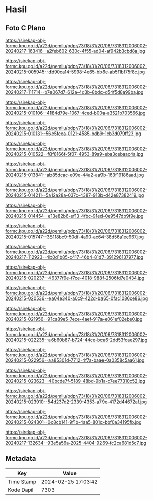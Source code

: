 # Hasil

## Foto C Plano

https://sirekap-obj-formc.kpu.go.id/a22d/pemilu/pdpr/73/18/31/20/06/7318312006002-20240217-163416--a2feb602-630c-4f55-ad04-af942b3cbd8a.jpg

https://sirekap-obj-formc.kpu.go.id/a22d/pemilu/pdpr/73/18/31/20/06/7318312006002-20240215-005945--dd90ca14-5998-4e65-bb6e-ab5f1bf75f8c.jpg

https://sirekap-obj-formc.kpu.go.id/a22d/pemilu/pdpr/73/18/31/20/06/7318312006002-20240217-111714--b7e067d7-612a-4d3b-8bdc-d54f5d8a99ba.jpg

https://sirekap-obj-formc.kpu.go.id/a22d/pemilu/pdpr/73/18/31/20/06/7318312006002-20240215-010106--4184d79e-1067-4ced-b00a-a3521b703566.jpg

https://sirekap-obj-formc.kpu.go.id/a22d/pemilu/pdpr/73/18/31/20/06/7318312006002-20240215-010131--56e5feea-0121-4585-bdb9-1cb3d079ff23.jpg

https://sirekap-obj-formc.kpu.go.id/a22d/pemilu/pdpr/73/18/31/20/06/7318312006002-20240215-010522--f8f8166f-5f07-4953-89a9-eba3cebaac4a.jpg

https://sirekap-obj-formc.kpu.go.id/a22d/pemilu/pdpr/73/18/31/20/06/7318312006002-20240215-013841--ab85dcac-e09e-44a2-aa9b-163f19186aad.jpg

https://sirekap-obj-formc.kpu.go.id/a22d/pemilu/pdpr/73/18/31/20/06/7318312006002-20240215-014211--5a12a28a-037c-4387-913b-d42e87382419.jpg

https://sirekap-obj-formc.kpu.go.id/a22d/pemilu/pdpr/73/18/31/20/06/7318312006002-20240215-014454--e13e82b6-ef13-4fbc-91ed-0e9547db9f9e.jpg

https://sirekap-obj-formc.kpu.go.id/a22d/pemilu/pdpr/73/18/31/20/06/7318312006002-20240215-015747--38118bc9-50df-4a90-ac64-38d56a1ee967.jpg

https://sirekap-obj-formc.kpu.go.id/a22d/pemilu/pdpr/73/18/31/20/06/7318312006002-20240217-112923--4b0d1b85-c417-46b4-81d7-391296137977.jpg

https://sirekap-obj-formc.kpu.go.id/a22d/pemilu/pdpr/73/18/31/20/06/7318312006002-20240215-020237--46377f9e-f7ce-4018-988f-2506fd7e0434.jpg

https://sirekap-obj-formc.kpu.go.id/a22d/pemilu/pdpr/73/18/31/20/06/7318312006002-20240215-020536--ea04e340-a0c9-422d-ba65-0fac1086ce86.jpg

https://sirekap-obj-formc.kpu.go.id/a22d/pemilu/pdpr/73/18/31/20/06/7318312006002-20240215-021956--91ca89e5-7ece-4aef-917a-e061ef02ebe0.jpg

https://sirekap-obj-formc.kpu.go.id/a22d/pemilu/pdpr/73/18/31/20/06/7318312006002-20240215-022235--a6b60b87-b724-44ce-bca6-2dd53fcae297.jpg

https://sirekap-obj-formc.kpu.go.id/a22d/pemilu/pdpr/73/18/31/20/06/7318312006002-20240215-022956--aa85301d-7712-4f7a-baae-0a0358c5aa61.jpg

https://sirekap-obj-formc.kpu.go.id/a22d/pemilu/pdpr/73/18/31/20/06/7318312006002-20240215-023623--40bcde7f-5189-48bd-9b1a-c7ee77310c52.jpg

https://sirekap-obj-formc.kpu.go.id/a22d/pemilu/pdpr/73/18/31/20/06/7318312006002-20240215-023910--54d237d2-2339-4353-a79e-4172d44672af.jpg

https://sirekap-obj-formc.kpu.go.id/a22d/pemilu/pdpr/73/18/31/20/06/7318312006002-20240215-024301--0c8cb141-9f1b-4aa5-801c-bbf0a34195fb.jpg

https://sirekap-obj-formc.kpu.go.id/a22d/pemilu/pdpr/73/18/31/20/06/7318312006002-20240217-132634--93e5a56a-2025-4404-9269-fc2ca681d5c7.jpg


## Metadata

| Key        | Value               |
| ---------- | ------------------- |
| Time Stamp | 2024-02-25 17:03:42 |
| Kode Dapil | 7303                |



